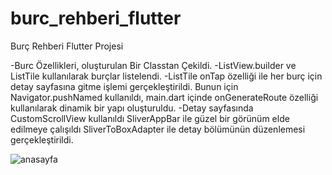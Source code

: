 # burc_rehberi_flutter

Burç Rehberi Flutter Projesi

-Burc Özellikleri, oluşturulan Bir Classtan Çekildi.
-ListView.builder ve ListTile kullanılarak burçlar listelendi.
-ListTile onTap özelliği ile her burç için detay sayfasına gitme işlemi gerçekleştirildi.
  Bunun için Navigator.pushNamed kullanıldı, main.dart içinde onGenerateRoute özelliği kullanılarak dinamik bir yapı oluşturuldu.
-Detay sayfasında CustomScrollView kullanıldı
  SliverAppBar ile güzel bir görünüm elde edilmeye çalışıldı
  SliverToBoxAdapter ile detay bölümünün düzenlemesi gerçekleştirildi.
  
![anasayfa](https://user-images.githubusercontent.com/36014310/107563198-d2089400-6bf1-11eb-9536-af19156141f3.png)





